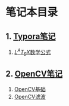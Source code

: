 # 笔记本目录

## 1. [Typora笔记](./typora)

1. [$L^AT_EX$数学公式](./typora/latexmath.md)

## 2. [OpenCV笔记](./OpenCV)
1. [OpenCV基础](./OpenCV/OpenCV基础.md)
2. [OpenCV滤波](./OpenCV/OpenCV滤波.md)

